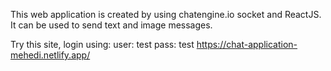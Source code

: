 This web application is created by using chatengine.io socket and ReactJS. It can be used to send text and image messages.

Try this site, login using:
user: test
pass: test
https://chat-application-mehedi.netlify.app/
